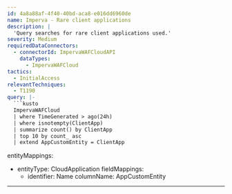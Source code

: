 ```yaml
---
id: 4a8a88af-4f40-40bd-aca8-e016dd6960de
name: Imperva - Rare client applications
description: |
  'Query searches for rare client applications used.'
severity: Medium
requiredDataConnectors:
  - connectorId: ImpervaWAFCloudAPI
    dataTypes:
      - ImpervaWAFCloud
tactics:
  - InitialAccess
relevantTechniques:
  - T1190
query: |-
  ```kusto
  ImpervaWAFCloud
  | where TimeGenerated > ago(24h)
  | where isnotempty(ClientApp)
  | summarize count() by ClientApp
  | top 10 by count_ asc
  | extend AppCustomEntity = ClientApp
  ```
entityMappings:
  - entityType: CloudApplication
    fieldMappings:
      - identifier: Name
        columnName: AppCustomEntity
---
```


